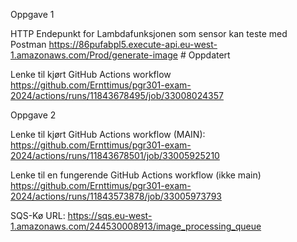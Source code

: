 
Oppgave 1

HTTP Endepunkt for Lambdafunksjonen som sensor kan teste med Postman
https://86pufabpl5.execute-api.eu-west-1.amazonaws.com/Prod/generate-image # Oppdatert

Lenke til kjørt GitHub Actions workflow
https://github.com/Ernttimus/pgr301-exam-2024/actions/runs/11843678495/job/33008024357


Oppgave 2

Lenke til kjørt GitHub Actions workflow (MAIN):
https://github.com/Ernttimus/pgr301-exam-2024/actions/runs/11843678501/job/33005925210

Lenke til en fungerende GitHub Actions workflow (ikke main)
https://github.com/Ernttimus/pgr301-exam-2024/actions/runs/11843573878/job/33005973793

SQS-Kø URL:
https://sqs.eu-west-1.amazonaws.com/244530008913/image_processing_queue
